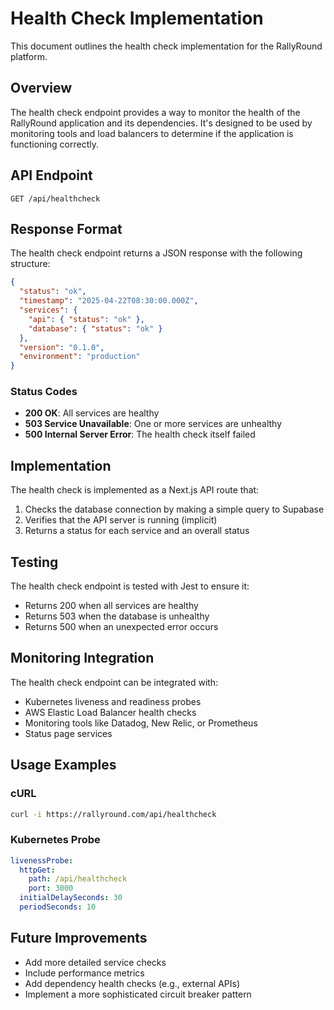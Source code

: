# Health Check Implementation

This document outlines the health check implementation for the RallyRound platform.

## Overview

The health check endpoint provides a way to monitor the health of the RallyRound application and its dependencies. It's designed to be used by monitoring tools and load balancers to determine if the application is functioning correctly.

## API Endpoint

```
GET /api/healthcheck
```

## Response Format

The health check endpoint returns a JSON response with the following structure:

```json
{
  "status": "ok",
  "timestamp": "2025-04-22T08:30:00.000Z",
  "services": {
    "api": { "status": "ok" },
    "database": { "status": "ok" }
  },
  "version": "0.1.0",
  "environment": "production"
}
```

### Status Codes

- **200 OK**: All services are healthy
- **503 Service Unavailable**: One or more services are unhealthy
- **500 Internal Server Error**: The health check itself failed

## Implementation

The health check is implemented as a Next.js API route that:

1. Checks the database connection by making a simple query to Supabase
2. Verifies that the API server is running (implicit)
3. Returns a status for each service and an overall status

## Testing

The health check endpoint is tested with Jest to ensure it:

- Returns 200 when all services are healthy
- Returns 503 when the database is unhealthy
- Returns 500 when an unexpected error occurs

## Monitoring Integration

The health check endpoint can be integrated with:

- Kubernetes liveness and readiness probes
- AWS Elastic Load Balancer health checks
- Monitoring tools like Datadog, New Relic, or Prometheus
- Status page services

## Usage Examples

### cURL

```bash
curl -i https://rallyround.com/api/healthcheck
```

### Kubernetes Probe

```yaml
livenessProbe:
  httpGet:
    path: /api/healthcheck
    port: 3000
  initialDelaySeconds: 30
  periodSeconds: 10
```

## Future Improvements

- Add more detailed service checks
- Include performance metrics
- Add dependency health checks (e.g., external APIs)
- Implement a more sophisticated circuit breaker pattern
